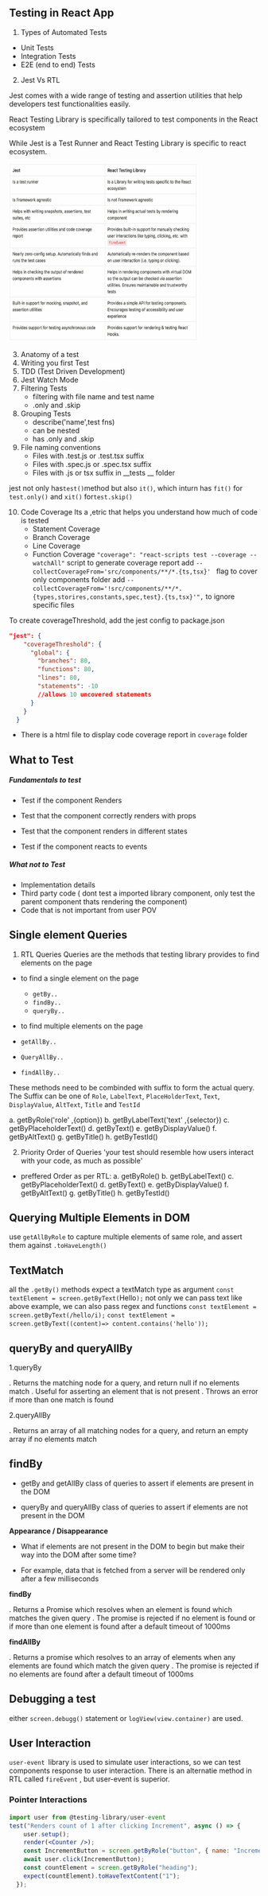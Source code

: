 ## Testing in React App

1. Types of Automated Tests
* Unit Tests
* Integration Tests
* E2E (end to end) Tests

2. Jest Vs RTL

Jest comes with a wide range of testing and assertion utilities that help developers test functionalities easily.

 React Testing Library is specifically tailored to test components in the React ecosystem

While Jest is a Test Runner and React Testing Library is specific to react ecosystem.

<img  src='./image.png' height='360px' width='380px' />

3. Anatomy of a test
4. Writing you first Test 
5. TDD (Test Driven Development)
6. Jest Watch Mode
7. Filtering Tests
    * filtering with file name and test name
    * .only and .skip
8. Grouping Tests
    * describe('name',test fns)
    * can be nested
    * has .only and .skip
9. File naming conventions
    - Files with .test.js or .test.tsx suffix
    - Files with .spec.js or .spec.tsx suffix
    - Files with .js or tsx suffix in __tests __ folder

jest not only has` test() `method but also `it()`, which inturn has `fit()` for `test.only()` and `xit()` for`test.skip()`

10. Code Coverage
 Its a ,etric that helps you understand how much of code is tested 
    - Statement Coverage
    - Branch Coverage
    - Line Coverage
    - Function Coverage
`"coverage": "react-scripts test --coverage --watchAll"` script to generate coverage report 
 add `--collectCoverageFrom='src/components/**/*.{ts,tsx}' ` flag to cover only components folder
add `--collectCoverageFrom='!src/components/**/*.{types,storires,constants,spec,test}.{ts,tsx}'",` to ignore specific files

To create coverageThreshold, add the jest config to package.json
```json
"jest": {
    "coverageThreshold": {
      "global": {
        "branches": 80,
        "functions": 80,
        "lines": 80,
        "statements": -10
        //allows 10 uncovered statements
      }
    }
  }
  ```

- There is a html file to display code coverage report in `coverage` folder

## What to Test

<h5> Fundamentals to test </h5>

- Test if the component Renders

- Test that the component correctly renders with props

- Test that the component renders in different states
- Test if the component reacts to events

<h5> What not to Test</h5>

- Implementation details
- Third party code ( dont test a imported library component, only  test the  parent component thats rendering the component)
- Code that is not important from user POV


## Single element Queries

1. RTL Queries
Queries are the methods that testing library provides to find elements on the page

* to find a single element on the page
  * `getBy..`
  * `findBy..`
  * `queryBy..`

* to find multiple elements on the page 
 * `getAllBy..`
 * `QueryAllBy..`
 * `findAllBy..`

These methods need to be combinded with suffix to form the actual query.
The Suffix can be one of `Role`, `LabelText`, `PlaceHolderText`, `Text`, `DisplayValue`, `AltText`, `Title` and `TestId`

a. getByRole('role' ,{option})
b. getByLabelText('text' ,{selector})
c. getByPlaceholderText()
d. getByText()
e. getByDisplayValue()
f. getByAltText()
g. getByTitle()
h. getByTestId()

2. Priority Order of Queries 
 'your test should resemble  how users interact with your code, as much as possible'
 - preffered Order  as per RTL:
  a. getByRole()
  b. getByLabelText()
  c. getByPlaceholderText()
  d. getByText()
  e. getByDisplayValue()
    f. getByAltText()
    g. getByTitle()
      h. getByTestId()

 ## Querying Multiple Elements in DOM

 use `getAllByRole` to capture multiple elements of same role, and assert them against `.toHaveLength()`

## TextMatch

all the `.getBy()` methods expect a textMatch type as argument 
    `const textElement = screen.getByText(`Hello`);`
not only we can pass text like above example, we can also pass regex and functions 
    `const textElement = screen.getByText(/hello/i);`
    `const textElement = screen.getByText((content)=> content.contains('hello'));`

## queryBy and queryAlIBy
1.queryBy

. Returns the matching node for a query, and return null if no elements match
. Useful for asserting an element that is not present
. Throws an error if more than one match is found

2.queryAllBy

. Returns an array of all matching nodes for a query, and return an empty array if no elements match

## findBy

- getBy and getAlIBy class of queries to assert if elements are present in the DOM

- queryBy and queryAlIBy class of queries to assert if elements are not present in
the DOM

**Appearance / Disappearance**

- What if elements are not present in the DOM to begin but make their way into the
DOM after some time?

- For example, data that is fetched from a server will be rendered only after a few
milliseconds

**findBy**

. Returns a Promise which resolves when an element is found which matches the
given query
. The promise is rejected if no element is found or if more than one element is found
after a default timeout of 1000ms

**findAlIBy**

. Returns a promise which resolves to an array of elements when any elements are
found which match the given query
. The promise is rejected if no elements are found after a default timeout of 1000ms

## Debugging a test

  either `screen.debugg()` statement or `logView(view.container)` are  used.

## User Interaction
`user-event `library is used to simulate user interactions, so we can test components response to user interaction.
There is an alternatie method in RTL called `fireEvent` , but user-event is superior.


### Pointer Interactions 
```jsx
import user from @testing-library/user-event
test("Renders count of 1 after clicking Increment", async () => {
    user.setup();
    render(<Counter />);
    const IncrementButton = screen.getByRole("button", { name: "Increment" });
    await user.click(IncrementButton);
    const countElement = screen.getByRole("heading");
    expect(countElement).toHaveTextContent("1");
  });
```